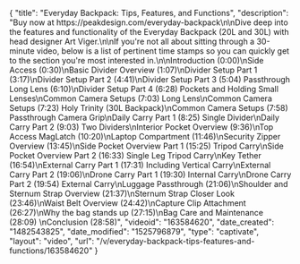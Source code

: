 {
    "title": "Everyday Backpack: Tips, Features, and Functions",
    "description": "Buy now at https:\/\/peakdesign.com\/everyday-backpack\n\nDive deep into the features and functionality of the Everyday Backpack (20L and 30L) with head designer Art Viger.\n\nIf you're not all about sitting through a 30-minute video, below is a list of pertinent time stamps so you can quickly get to the section you're most interested in.\n\nIntroduction (0:00)\nSide Access (0:30)\nBasic Divider Overview (1:07)\nDivider Setup Part 1 (3:17)\nDivider Setup Part 2 (4:41)\nDivider Setup Part 3 (5:04) Passthrough Long Lens (6:10)\nDivider Setup Part 4 (6:28) Pockets and Holding Small Lenses\nCommon Camera Setups (7:03) Long Lens\nCommon Camera Setups (7:23) Holy Trinity (30L Backpack)\nCommon Camera Setups (7:58) Passthrough Camera Grip\nDaily Carry Part 1 (8:25) Single Divider\nDaily Carry Part 2 (9:03) Two Dividers\nInterior Pocket Overview (9:36)\nTop Access MagLatch (10:20)\nLaptop Compartment (11:46)\nSecurity Zipper Overview (13:45)\nSide Pocket Overview Part 1 (15:25) Tripod Carry\nSide Pocket Overview Part 2 (16:33) Single Leg Tripod Carry\nKey Tether (16:54)\nExternal Carry Part 1 (17:31) Including Vertical Carry\nExternal Carry Part 2 (19:06)\nDrone Carry Part 1 (19:30) Internal Carry\nDrone Carry Part 2 (19:54) External Carry\nLuggage Passthrough (21:06)\nShoulder and Sternum Strap Overview (21:37)\nSternum Strap Closer Look (23:46)\nWaist Belt Overview (24:42)\nCapture Clip Attachment (26:27)\nWhy the bag stands up (27:15)\nBag Care and Maintenance (28:09) \nConclusion (28:58)",
    "videoid": "163584620",
    "date_created": "1482543825",
    "date_modified": "1525796879",
    "type": "captivate",
    "layout": "video",
    "url": "\/v\/everyday-backpack-tips-features-and-functions\/163584620"
}